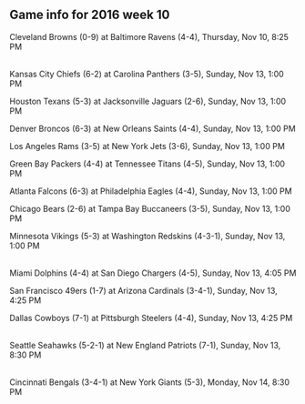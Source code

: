 ## Game info for 2016 week 10
Cleveland Browns (0-9) at Baltimore Ravens (4-4), Thursday, Nov 10, 8:25 PM

<br/>Kansas City Chiefs (6-2) at Carolina Panthers (3-5), Sunday, Nov 13, 1:00 PM

Houston Texans (5-3) at Jacksonville Jaguars (2-6), Sunday, Nov 13, 1:00 PM

Denver Broncos (6-3) at New Orleans Saints (4-4), Sunday, Nov 13, 1:00 PM

Los Angeles Rams (3-5) at New York Jets (3-6), Sunday, Nov 13, 1:00 PM

Green Bay Packers (4-4) at Tennessee Titans (4-5), Sunday, Nov 13, 1:00 PM

Atlanta Falcons (6-3) at Philadelphia Eagles (4-4), Sunday, Nov 13, 1:00 PM

Chicago Bears (2-6) at Tampa Bay Buccaneers (3-5), Sunday, Nov 13, 1:00 PM

Minnesota Vikings (5-3) at Washington Redskins (4-3-1), Sunday, Nov 13, 1:00 PM

<br/>Miami Dolphins (4-4) at San Diego Chargers (4-5), Sunday, Nov 13, 4:05 PM

San Francisco 49ers (1-7) at Arizona Cardinals (3-4-1), Sunday, Nov 13, 4:25 PM

Dallas Cowboys (7-1) at Pittsburgh Steelers (4-4), Sunday, Nov 13, 4:25 PM

<br/>Seattle Seahawks (5-2-1) at New England Patriots (7-1), Sunday, Nov 13, 8:30 PM

<br/>Cincinnati Bengals (3-4-1) at New York Giants (5-3), Monday, Nov 14, 8:30 PM

